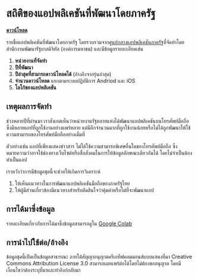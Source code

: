 # สถิติของแอปพลิเคชันที่พัฒนาโดยภาครัฐ

[**ดาวน์โหลด**][sheet]

รายชื่อแอปพลิเคชันที่พัฒนาโดยภาครัฐ โดยรวบรวมจาก[ศูนย์กลางแอปพลิเคชันภาครัฐ][appcenter]ที่จัดทำโดยสำนักงานพัฒนารัฐบาลดิจิทัล (องค์การมหาชน) และมีข้อมูลรายละเอียดเช่น

1. **หน่วยงานที่จัดทำ**
2. **ปีที่พัฒนา**
3. **ปีล่าสุดที่สามารถดาวน์โหลดได้** (อ้างอิงจากรุ่นล่าสุด)
4. **จำนวนดาวน์โหลด** แยกตามระบบปฏิบัติการ Andriod และ iOS
5. **โลโก้ของแอปพลิเคชัน**

## เหตุผลการจัดทำ
ช่วงหลายปีที่ผ่านมา เราสังเกตเห็นว่าหน่วยงานรัฐหลายแห่งได้พัฒนาแอปพลิเคชันบนโทรศัพท์มือถือ ซึ่งมีหลายแอปที่ถูกใช้งานอย่างแพร่หลาย แต่มีอีกจำนวนมากที่ถูกใช้งานน้อยหรือไม่ได้ถูกพัฒนาให้ใช้ความสามารถของโทรศัพท์มือถืออย่างเต็มที่

ตัวอย่างเช่น แอปที่เพียงแสดงข่าวสาร ไม่ได้ใช้ความสามารถพิเศษอื่นใดของโทรศัพท์มือถือ ซึ่งหมายความว่าอาจใช้ช่องทางเว็บไซต์หรือสื่อสังคมในการให้ข้อมูลลักษณะเดียวกันได้ โดยไม่จำเป็นต้องทำเป็นแอป

เราหวังว่าการมีข้อมูลชุดนี้จะช่วยให้เกิดการวิเคราะห์
1. ให้เห็นแนวทางในการพัฒนาแอปพลิเคชันมือถือของภาครัฐไทย 
2. ให้ผู้มีส่วนเกี่ยวข้องมีแนวทางสำหรับตัดสินใจว่าคุ้มค่าหรือไม่ที่จะพัฒนาแอป

## การได้มาซึ่งข้อมูล
รายละเอียดเกี่ยวกับการได้มาซึ่งข้อมูลสามารถดูใน [Google Colab][colab]

## การนำไปใช้ต่อ/อ้างอิง
ข้อมูลชุดนี้เปิดเป็นข้อมูลสาธารณะ ภายใต้สัญญาอนุญาตครีเอทีฟคอมมอนส์แบบแสดงที่มา Creative Commons Attribution License 3.0 สามารถเผยแพร่ต่อได้โดยไม่ต้องขออนุญาต โดยมีเงื่อนไขว่าต้องระบุที่มาและทำลิงก์กลับมา

[appcenter]: https://apps.go.th
[colab]: https://colab.research.google.com/drive/1yjvYlU43SzexuHCBwzM_g7j4IgJtYO-A
[sheet]: https://docs.google.com/spreadsheets/d/1RHtXwGtf-PxUOnbzd5hBgAhItshddW_LqJZvB431gz4/edit?usp=sharing
                                                                                                                                                                                                                                                                                                                                                                                                                                                                                                                                                  
